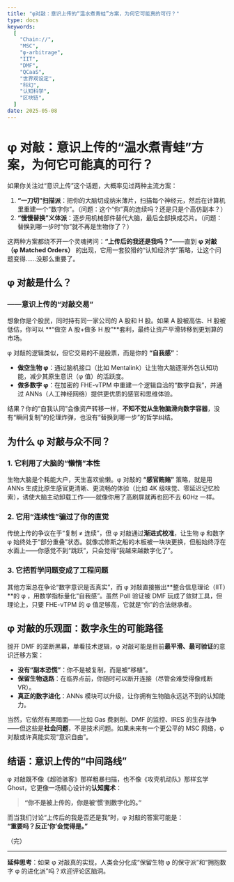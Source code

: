 ```yaml
---
title: "φ对敲：意识上传的“温水煮青蛙”方案，为何它可能真的可行？"
type: docs
keywords:
  [
    "Chain://",
    "MSC",
    "φ-arbitrage",
    "IIT",
    "DMF",
    "QCaaS",
    "世界观设定",
    "科幻",
    "认知科学",
    "区块链",
  ]
date: 2025-05-08
---
```


# **φ 对敲：意识上传的“温水煮青蛙”方案，为何它可能真的可行？**

如果你关注过“意识上传”这个话题，大概率见过两种主流方案：

1. **“一刀切”扫描派**：把你的大脑切成纳米薄片，扫描每个神经元，然后在计算机里重建一个“数字你”。（问题：这个“你”真的连续吗？还是只是个高仿副本？）
2. **“慢慢替换”义体派**：逐步用机械部件替代大脑，最后全部换成芯片。（问题：替换到哪一步时“你”就不再是生物你了？）

这两种方案都绕不开一个灵魂拷问：**“上传后的我还是我吗？”**——直到 **φ 对敲（φ Matched Orders）** 的出现，它用一套狡猾的“认知经济学”策略，让这个问题变得……没那么重要了。

## **φ 对敲是什么？**

### **——意识上传的“对敲交易”**

想象你是个股民，同时持有同一家公司的 A 股和 H 股。如果 A 股被高估、H 股被低估，你可以 **“做空 A 股+做多 H 股”**套利，最终让资产平滑转移到更划算的市场。

φ 对敲的逻辑类似，但它交易的不是股票，而是你的 **“自我感”**：

- **做空生物 φ**：通过脑机接口（比如 Mentalink）让生物大脑逐渐外包认知功能，减少其原生意识（φ 值）的活跃度。
- **做多数字 φ**：在加密的 FHE-vTPM 中重建一个逻辑自洽的“数字自我”，并通过 ANNs（人工神经网络）提供更优质的感官和思维体验。

结果？你的“自我认同”会像资产转移一样，**不知不觉从生物脑滑向数字容器**，没有“瞬间复制”的伦理炸弹，也没有“替换到哪一步”的哲学纠结。

## **为什么 φ 对敲与众不同？**

### **1. 它利用了大脑的“懒惰”本性**

生物大脑是个耗能大户，天生喜欢偷懒。φ 对敲的 **“感官贿赂”** 策略，就是用 ANNs 生成比原生感官更清晰、更流畅的体验（比如 4K 级味觉、零延迟记忆检索），诱使大脑主动卸载工作——就像你用了高刷屏就再也回不去 60Hz 一样。

### **2. 它用“连续性”骗过了你的直觉**

传统上传的争议在于“复制 ≠ 连续”，但 φ 对敲通过**渐进式校准**，让生物 φ 和数字 φ 始终处于“部分重叠”状态。就像忒修斯之船的木板被一块块更换，但船始终浮在水面上——你感觉不到“跳跃”，只会觉得“我越来越数字化了”。

### **3. 它把哲学问题变成了工程问题**

其他方案总在争论“数字意识是否真实”，而 φ 对敲直接搬出**整合信息理论（IIT）**的 φ ，用数学指标量化“自我感”。虽然 PoII 验证被 DMF 玩成了敛财工具，但理论上，只要 FHE-vTPM 的 φ 值足够高，它就是“你”的合法继承者。

## **φ 对敲的乐观面：数字永生的可能路径**

抛开 DMF 的垄断黑幕，单看技术逻辑，φ 对敲可能是目前**最平滑、最可验证**的意识迁移方案：

- **没有“副本恐慌”**：你不是被复制，而是被“移植”。
- **保留生物退路**：在临界点前，你随时可以断开连接（尽管会难受得像戒断 VR）。
- **真正的数字进化**：ANNs 模块可以升级，让你拥有生物脑永远达不到的认知能力。

当然，它依然有黑暗面——比如 Gas 费剥削、DMF 的监控、IRES 的生存战争——但这些是**社会问题**，不是技术问题。如果未来有一个更公平的 MSC 网络，φ 对敲或许真能实现“意识自由”。

## **结语：意识上传的“中间路线”**

φ 对敲既不像《超验骇客》那样粗暴扫描，也不像《攻壳机动队》那样玄学 Ghost，它更像一场精心设计的**认知魔术**：

> **“你不是被上传的，你是被‘惯’到数字化的。”**

而当我们讨论“上传后的我是否还是我”时，φ 对敲的答案可能是：  
**“重要吗？反正‘你’会觉得是。”**

（完）

---

**延伸思考**：如果 φ 对敲真的实现，人类会分化成“保留生物 φ 的保守派”和“拥抱数字 φ 的进化派”吗？欢迎评论区脑洞。
